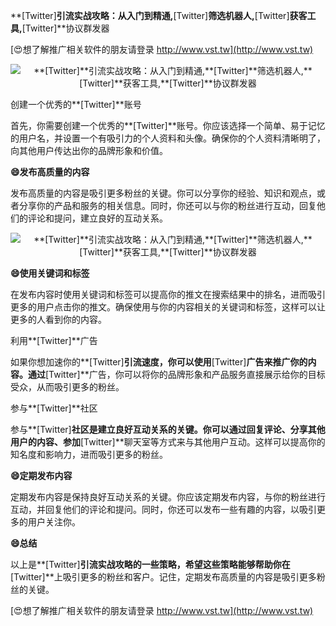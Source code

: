 **[Twitter]**引流实战攻略：从入门到精通,**[Twitter]**筛选机器人,**[Twitter]**获客工具,**[Twitter]**协议群发器

[😍想了解推广相关软件的朋友请登录 http://www.vst.tw](http://www.vst.tw)

 <center><img src="https://vst.tw/MP4/tuiguang/png/7.png" alt="**[Twitter]**引流实战攻略：从入门到精通,**[Twitter]**筛选机器人,**[Twitter]**获客工具,**[Twitter]**协议群发器"></center>

创建一个优秀的**[Twitter]**账号

首先，你需要创建一个优秀的**[Twitter]**账号。你应该选择一个简单、易于记忆的用户名，并设置一个有吸引力的个人资料和头像。确保你的个人资料清晰明了，向其他用户传达出你的品牌形象和价值。

**😄发布高质量的内容**

发布高质量的内容是吸引更多粉丝的关键。你可以分享你的经验、知识和观点，或者分享你的产品和服务的相关信息。同时，你还可以与你的粉丝进行互动，回复他们的评论和提问，建立良好的互动关系。

 <center><img src="https://vst.tw/MP4/tuiguang/png/0.png" alt="**[Twitter]**引流实战攻略：从入门到精通,**[Twitter]**筛选机器人,**[Twitter]**获客工具,**[Twitter]**协议群发器"></center>

**😄使用关键词和标签**

在发布内容时使用关键词和标签可以提高你的推文在搜索结果中的排名，进而吸引更多的用户点击你的推文。确保使用与你的内容相关的关键词和标签，这样可以让更多的人看到你的内容。

利用**[Twitter]**广告

如果你想加速你的**[Twitter]**引流速度，你可以使用**[Twitter]**广告来推广你的内容。通过**[Twitter]**广告，你可以将你的品牌形象和产品服务直接展示给你的目标受众，从而吸引更多的粉丝。

参与**[Twitter]**社区

参与**[Twitter]**社区是建立良好互动关系的关键。你可以通过回复评论、分享其他用户的内容、参加**[Twitter]**聊天室等方式来与其他用户互动。这样可以提高你的知名度和影响力，进而吸引更多的粉丝。

**😄定期发布内容**

定期发布内容是保持良好互动关系的关键。你应该定期发布内容，与你的粉丝进行互动，并回复他们的评论和提问。同时，你还可以发布一些有趣的内容，以吸引更多的用户关注你。

**😄总结**

以上是**[Twitter]**引流实战攻略的一些策略，希望这些策略能够帮助你在**[Twitter]**上吸引更多的粉丝和客户。记住，定期发布高质量的内容是吸引更多粉丝的关键。

[😍想了解推广相关软件的朋友请登录 http://www.vst.tw](http://www.vst.tw)



